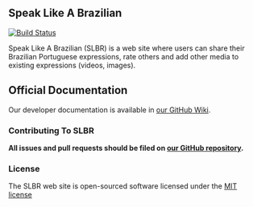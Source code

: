 ## Speak Like A Brazilian

[![Build Status](https://travis-ci.org/tupilabs/speaklikeabrazilian.com.svg)](https://travis-ci.org/tupilabs/speaklikeabrazilian.com)

Speak Like A Brazilian (SLBR) is a web site where users can share their Brazilian Portuguese expressions, 
rate others and add other media to existing expressions (videos, images).

## Official Documentation

Our developer documentation is available in [our GitHub Wiki](https://github.com/tupilabs/speaklikeabrazilian.com/wiki).

### Contributing To SLBR

**All issues and pull requests should be filed on [our GitHub repository](http://github.com/tupilabs/speaklikeabrazilian.com).**

### License

The SLBR web site is open-sourced software licensed under the [MIT license](http://opensource.org/licenses/MIT)
